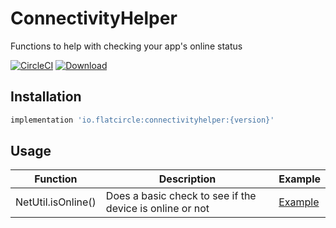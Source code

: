 # ConnectivityHelper
Functions to help with checking your app's online status

[![CircleCI](https://circleci.com/gh/flatcircle/ConnectivityHelper.svg?style=svg)](https://circleci.com/gh/flatcircle/ConnectivityHelper) [ ![Download](https://api.bintray.com/packages/flatcircle/ConnectivityHelper/connectivityhelper/images/download.svg) ](https://bintray.com/flatcircle/ConnectivityHelper/connectivityhelper/_latestVersion)

Installation
--------

```groovy
implementation 'io.flatcircle:connectivityhelper:{version}'
```


Usage
-----

| Function  | Description | Example |
| ------------- | ------------- | ------------- |
| NetUtil.isOnline() | Does a basic check to see if the device is online or not | [Example](https://github.com/flatcircle/LiveDataHelper/blob/master/app/src/main/java/io/flatcircle/livedatahelperexample/MainActivity.kt#L34)  |

